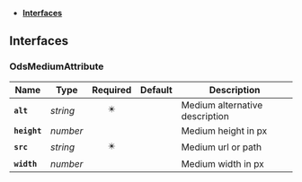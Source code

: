 * [**Interfaces**](#interfaces)

## Interfaces

### OdsMediumAttribute
|Name | Type | Required | Default | Description|
|---|---|:---:|---|---|
|**`alt`** | _string_ | ✴️ |  | Medium alternative description|
|**`height`** | _number_ |  |  | Medium height in px|
|**`src`** | _string_ | ✴️ |  | Medium url or path|
|**`width`** | _number_ |  |  | Medium width in px|